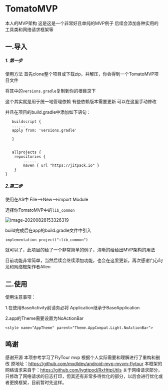 # TomatoMVP

本人的MVP架构 这是这是一个非常好且单纯的MVP例子 后续会添加各种实用的工具类和网络请求框架等

## 一.导入

##### 1. 第一步

使用方法 首先clone整个项目或下载zip，并解压，你会得到一个TomatoMVP项目文件

将其中的`versions.gradle`复制到你的根目录下

这个其实就是用于统一地管理依赖 有些依赖版本需要更新 可以在这里手动修改

并且在项目的build.gradle中添加如下语句：

```
   buildscript {
   ......
   apply from: 'versions.gradle'

   }
   
   
   allprojects {
    repositories {
        ......
        maven { url "https://jitpack.io" }
    }
}
```



##### 2.第二步

使用在AS中 File-->New-->import Module

选择你TomatoMVP中的`lib_common`

![image-20200828153326319](C:\Users\TestBird\AppData\Roaming\Typora\typora-user-images\image-20200828153326319.png)

build完成后在app的build.gradle文件中引入

```
implementation project(":lib_common")
```

就可以了，此项目的给了一个非常简单的例子，清晰的给给出MVP架构的用法

目前功能非常简单，当然后续会继续添加功能，也会在这里更新，再次感谢门心叼龙和网络框架作者Allen

## 二.使用

使用注意事项：

1.在使用BaseActivity前请务必将 Application继承于BaseApplication

2.app的Theme需要设置为NoActionBar

```
<style name="AppTheme" parent="Theme.AppCompat.Light.NoActionBar">
```
## 鸣谢
感谢开源 本项参考学习了FlyTour mvp 根据个人实际需要和理解进行了重构和删改
原地址：https://github.com/mxdldev/android-mvp-mvvm-flytour
本框架的网络请求来自于：https://github.com/lygttpod/RxHttpUtils
关于网络请求部分，只修改了网络请求的日志打印，但其还有非常多待优化的部分，以后会进行优化或者更换框架，目前暂时先这样。
